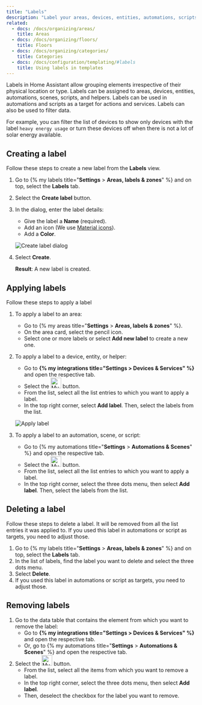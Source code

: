 ```yaml
---
title: "Labels"
description: "Label your areas, devices, entities, automations, scripts, and helpers. Then, filter by label or run an automation on all entities with that label."
related:
  - docs: /docs/organizing/areas/
    title: Areas
  - docs: /docs/organizing/floors/
    title: Floors
  - docs: /docs/organizing/categories/
    title: Categories
  - docs: /docs/configuration/templating/#labels
    title: Using labels in templates
---
```


Labels in Home Assistant allow grouping elements irrespective of their physical location or type. Labels can be assigned to areas, devices, entities, automations, scenes, scripts, and helpers. Labels can be used in automations and scripts as a target for actions and services. Labels can also be used to filter data.

For example, you can filter the list of devices to show only devices with the label `heavy energy usage` or turn these devices off when there is not a lot of solar energy available.

## Creating a label

Follow these steps to create a new label from the **Labels** view.

1. Go to {% my labels title="**Settings** > **Areas, labels & zones**" %} and on top, select the **Labels** tab.
2. Select the **Create label** button.
3. In the dialog, enter the label details:
   - Give the label a **Name** (required).
   - Add an icon (We use [Material icons](https://pictogrammers.com/library/mdi/)).
   - Add a **Color**.

    ![Create label dialog](/images/organizing/create_label_01.png)
4. Select **Create**.

   **Result**: A new label is created.

## Applying labels

Follow these steps to apply a label

1. To apply a label to an area:
   - Go to {% my areas title="**Settings** > **Areas, labels & zones**" %}.
   - On the area card, select the pencil icon.
   - Select one or more labels or select **Add new label** to create a new one.
2. To apply a label to a device, entity, or helper:
   - Go to **{% my integrations title="Settings > Devices & Services" %}** and open the respective tab.
   - Select the <img height="28px" src="/images/organizing/multiselect_icon.png" alt="Multiselect icon"/> button.
   - From the list, select all the list entries to which you want to apply a label.
   - In the top right corner, select **Add label**. Then, select the labels from the list.

    ![Apply label](/images/organizing/labels_add_05.png)
3. To apply a label to an automation, scene, or script:
   - Go to {% my automations title="**Settings** > **Automations & Scenes**" %} and open the respective tab.
   - Select the <img height="28px" src="/images/organizing/multiselect_icon.png" alt="Multiselect icon"/> button.
   - From the list, select all the list entries to which you want to apply a label.
   - In the top right corner, select the three dots <iconify-icon inline icon="mdi:dots-vertical"></iconify-icon> menu, then select **Add label**. Then, select the labels from the list.

## Deleting a label

Follow these steps to delete a label. It will be removed from all the list entries it was applied to.
If you used this label in automations or script as targets, you need to adjust those.

1. Go to {% my labels title="**Settings** > **Areas, labels & zones**" %} and on top, select the **Labels** tab.
2. In the list of labels, find the label you want to delete and select the three dots <iconify-icon inline icon="mdi:dots-vertical"></iconify-icon> menu.
3. Select **Delete**.
4. If you used this label in automations or script as targets, you need to adjust those.

## Removing labels

1. Go to the data table that contains the element from which you want to remove the label:
   -  Go to **{% my integrations title="Settings > Devices & Services" %}** and open the respective tab.
   -  Or, go to {% my automations title="**Settings** > **Automations & Scenes**" %} and open the respective tab.
2. Select the <img height="28px" src="/images/organizing/multiselect_icon.png" alt="Multiselect icon"/> button.
   - From the list, select all the items from which you want to remove a label.
   - In the top right corner, select the three dots <iconify-icon inline icon="mdi:dots-vertical"></iconify-icon> menu, then select **Add label**.
   - Then, deselect the checkbox for the label you want to remove.

